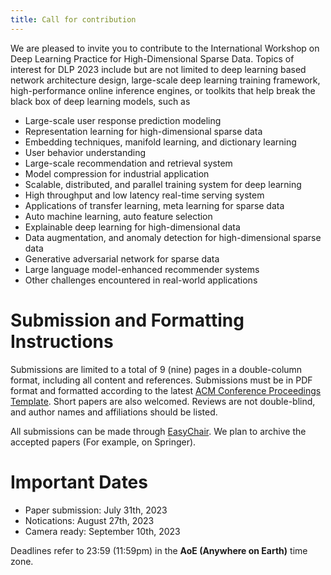 ```yaml
---
title: Call for contribution
---
```


We are pleased to invite you to contribute to the International Workshop on Deep Learning Practice for High-Dimensional Sparse Data. Topics of interest for DLP 2023 include but are not limited to deep learning based network architecture design, large-scale deep learning training framework, high-performance online inference engines, or toolkits that help break the black box of deep learning models, such as
- Large-scale user response prediction modeling
- Representation learning for high-dimensional sparse data
- Embedding techniques, manifold learning, and dictionary learning
- User behavior understanding
- Large-scale recommendation and retrieval system
- Model compression for industrial application
- Scalable, distributed, and parallel training system for deep learning
- High throughput and low latency real-time serving system
- Applications of transfer learning, meta learning for sparse data
- Auto machine learning, auto feature selection
- Explainable deep learning for high-dimensional data
- Data augmentation, and anomaly detection for high-dimensional sparse data
- Generative adversarial network for sparse data
- Large language model-enhanced recommender systems
- Other challenges encountered in real-world applications


# Submission and Formatting Instructions
Submissions are limited to a total of 9 (nine) pages in a double-column format, including all content and references. Submissions must be in PDF format and formatted according to the latest [ACM Conference Proceedings Template](https://www.acm.org/publications/proceedings-template#h-latex-authors). Short papers are also welcomed. Reviews are not double-blind, and author names and affiliations should be listed. 

All submissions can be made through [EasyChair](https://easychair.org/conferences/?conf=dlp2023). We plan to archive the accepted papers (For example, on Springer).

# Important Dates
* Paper submission: July 31th, 2023
* Notications: August 27th, 2023
* Camera ready: September 10th, 2023

Deadlines refer to 23:59 (11:59pm) in the **AoE (Anywhere on Earth)** time zone.
